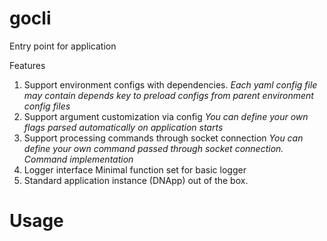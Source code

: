 # gocli
Entry point for application

Features
1. Support environment configs with dependencies.
    _Each yaml config file may contain depends key to preload configs from parent environment config files_
2. Support argument customization via config
    _You can define your own flags parsed automatically on application starts_
3. Support processing commands through socket connection
    _You can define your own command passed through socket connection. Command implementation_
4. Logger interface
    Minimal function set for basic logger
5. Standard application instance (DNApp) out of the box.

# Usage
